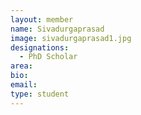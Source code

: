 ```yaml
---
layout: member
name: Sivadurgaprasad
image: sivadurgaprasad1.jpg
designations: 
  - PhD Scholar
area:
bio:
email:
type: student
---
```

